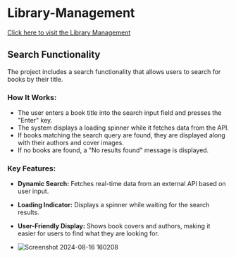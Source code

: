 # Library-Management
[Click here to visit the Library Management](https://ullask18.github.io/Library-Management/)
## Search Functionality

The project includes a search functionality that allows users to search for books by their title.

### How It Works:

- The user enters a book title into the search input field and presses the "Enter" key.
- The system displays a loading spinner while it fetches data from the API.
- If books matching the search query are found, they are displayed along with their authors and cover images.
- If no books are found, a "No results found" message is displayed.

### Key Features:

- **Dynamic Search:** Fetches real-time data from an external API based on user input.
- **Loading Indicator:** Displays a spinner while waiting for the search results.
- **User-Friendly Display:** Shows book covers and authors, making it easier for users to find what they are looking for.

- ![Screenshot 2024-08-16 160208](https://github.com/user-attachments/assets/9c99920b-b567-4cdc-8e42-cb66f1d87933)

 
